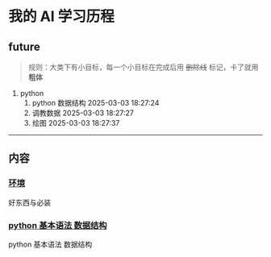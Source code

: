 # 我的 AI 学习历程

## future

> 规则：大类下有小目标，每一个小目标在完成后用 ~~删除线~~ 标记，卡了就用 **粗体**

1. python
   1. python 数据结构 2025-03-03 18:27:24
   1. 调教数据 2025-03-03 18:27:27
   1. 绘图 2025-03-03 18:27:37

---

## 内容

### [环境](ev\env.md)

好东西与必装

### [python 基本语法 数据结构](pythonsty\basic.ipynb)

python 基本语法 数据结构
